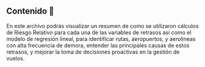 
## Contenido :dart:

En este archivo podrás visualizar un resumen de como se utilizaron cálculos de Riesgo Relativo para cada una de las variables de retrasos asi como el modelo de regresión lineal, para identificar rutas, aeropuertos, y aerolíneas con alta frecuencia de demora, entender las principales causas de estos retrasos, y mejorar la toma de decisiones proactivas en la gestión de vuelos.
